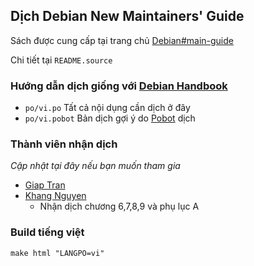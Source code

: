 ## Dịch Debian New Maintainers' Guide
Sách được cung cấp tại trang chủ [Debian#main-guide](http://www.debian.org/doc/devel-manuals#maint-guide)

Chi tiết tại `README.source`
### Hướng dẫn dịch giống với [Debian Handbook](https://debian-vn.github.io/2016/04/huong-dan-dong-gop-ban-dich-debian-handbook.html)


- `po/vi.po` Tất cả nội dụng cần dịch ở đây
- `po/vi.pobot` Bản dịch gợi ý do [Pobot](https://github.com/Debian-VN/pobot) dịch 

### Thành viên nhận dịch
*Cập nhật tại đây nếu bạn muốn tham gia*
- [Giap Tran](https://github.com/TxGVNN)
- [Khang Nguyen](https://github.com/ngtrongkhang)
  - Nhận dịch chương 6,7,8,9 và phụ lục A

### Build tiếng việt
```
make html "LANGPO=vi"
```